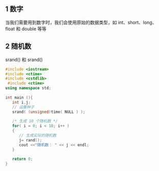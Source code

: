 ##  1 数字

当我们需要用到数字时，我们会使用原始的数据类型，如 int、short、long、float 和 double 等等

## 2  随机数

srand() 和 srand()

```c++
#include <iostream>
#include <ctime>
#include <cstdlib>
 #include <ctime>
using namespace std;
 
int main (){
   int i,j; 
   // 设置种子
   srand( (unsigned)time( NULL ) );
 
   /* 生成 10 个随机数 */
   for( i = 0; i < 10; i++ )
   {
      // 生成实际的随机数
      j= rand();
      cout <<"随机数： " << j << endl;
   }
 
   return 0;
}
```

